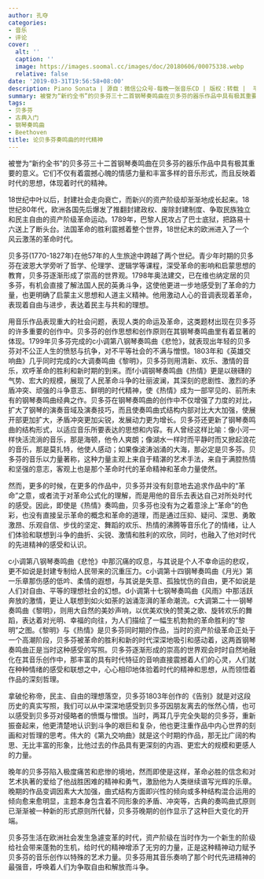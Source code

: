 ```yaml
---
author: 孔夺
categories:
- 音乐
- 评论
cover:
  alt: ''
  caption: ''
  image: https://images.soomal.cc/images/doc/20180606/00075338.webp
  relative: false
date: '2019-03-31T19:56:58+08:00'
description: Piano Sonata | 源自：微信公众号-每晚一张音乐CD | 版权：转载 |  平均/总评分：06.00/6
summary: 被誉为“新约全书”的贝多芬三十二首钢琴奏鸣曲在贝多芬的器乐作品中具有极其重要的意义。它们不仅有着震撼心魄的情感力量和丰富多样的音乐形式，而且反映着时代的思想，体现着时代的精神……
tags:
- 贝多芬
- 古典入门
- 钢琴奏鸣曲
- Beethoven
title: 论贝多芬奏鸣曲的时代精神
---
```


被誉为“新约全书”的贝多芬三十二首钢琴奏鸣曲在贝多芬的器乐作品中具有极其重要的意义。它们不仅有着震撼心魄的情感力量和丰富多样的音乐形式，而且反映着时代的思想，体现着时代的精神。

18世纪中叶以后，封建社会走向衰亡，而新兴的资产阶级却渐渐地成长起来。18世纪80年代，欧洲各国先后爆发了推翻封建政权、废除封建制度、争取民族独立和民主自由的资产阶级革命运动。1789年，巴黎人民攻占了巴士底狱，把路易十六送上了断头台。法国革命的胜利震撼着整个世界，18世纪末的欧洲进入了一个风云激荡的革命时代。

贝多芬(1770-1827年)在他57年的人生旅途中跨越了两个世纪。青少年时期的贝多芬在波恩大学旁听了哲学、伦理学、逻辑学等课程，深受革命的影响和启蒙思想的教育，贝多芬逐渐形成了崇高的世界观。1798年奥法建交，已在维也纳定居的贝多芬，有机会直接了解法国人民的英勇斗争，这使他更进一步地感受到了革命的力量，也更明确了启蒙主义思想和人道主义精神。他用激动人心的音调表现着革命，表现着自由与进步，表达着民主与共和的理想。

用音乐作品表现重大的社会问题，表现人类的命运及革命，这类题材出现在贝多芬的许多重要的创作中。贝多芬的创作思想和创作原则在其钢琴奏鸣曲里有着显著的体现。1799年贝多芬完成的c小调第八钢琴奏鸣曲《悲怆》，就表现出年轻的贝多芬对不公正人生的愤怒与抗争，对不平等社会的不满与憎恨。1803年和《英雄交响曲》几乎同时完成的c大调奏鸣曲《黎明》，贝多芬则用清新、欢乐、激情的音乐，欢呼革命的胜利和新时期的到来。而f小调钢琴奏鸣曲《热情》更是以磅礴的气势、宏大的规模，展现了人民革命斗争的壮丽波澜，其深刻的悲剧性、激烈的矛盾冲突、顽强的斗争意志、鲜明的时代精神，使《热情》成为一部罕见的、前所未有的钢琴奏鸣曲经典之作。贝多芬在钢琴奏鸣曲的创作中不仅增强了力度的对比，扩大了钢琴的演奏音域及演奏技巧，而且使奏鸣曲式结构内部对比大大加强，使展开部更加扩大，矛盾冲突更加尖锐，发展动力更为增长。贝多芬还更新了钢琴奏鸣曲的结构形式，以适应音乐所要表达的思想和内容。有人曾经这样比喻：像小河一样快活流淌的音乐，那是海顿，他令人爽朗；像湖水一样时而平静时而又掀起浪花的音乐，那是莫扎特，他使人感动；如果像波涛汹涌的大海，那必定是贝多芬。贝多芬的音乐以力量著称，这种力量主观上来自于精湛的艺术手法，来自于满腔热情和坚强的意志，客观上也是那个革命时代的革命精神和革命力量使然。

然而，更多的时候，在更多的作品中，贝多芬并没有刻意地去追求作品中的“革命”之意，或者流于对革命公式化的理解，而是用他的音乐去表达自己对所处时代的感受。因此，即使是《热情》奏鸣曲，贝多芬也没有为之着意涂上“革命”的色彩，也没有直接呈示革命的概念和革命的道理，而是通过压抑、疑问、深思、勇敢激昂、乐观自信、步伐的坚定、舞蹈的欢乐、热情的沸腾等音乐化了的情绪，让人们体验和联想到斗争的曲折、尖锐、激情和胜利的欢欣，同时，也融入了他对时代的先进精神的感受和认识。

c小调第八钢琴奏鸣曲《悲怆》中那沉痛的叹息，与其说是个人不幸命运的悲叹，更不如说是封建专制给人民带来的沉重压力。c小调第十四钢琴奏鸣曲《月光》第一乐章那伤感的低吟、柔情的遐想，与其说是失意、孤独忧伤的自由，更不如说是人们对自由、平等的理想社会的幻想。d小调第十七钢琴奏鸣曲《风雨》中那活跃奔放的激情，更让人联想到如火如荼的汹涌澎湃的革命潮流。c大调第二十一钢琴奏鸣曲《黎明》，则用大自然的美妙声响，以优美欢快的赞美之歌、旋转欢乐的舞蹈，表达着对光明、幸福的向往，为人们描绘了一幅生机勃勃的革命胜利的“黎明”之图。《黎明》与《热情》是贝多芬同时期的作品，当时的资产阶级革命正处于一个高潮阶段，贝多芬被革命的胜利和新的时代深深地吸引和感动着，这两首钢琴奏鸣曲正是当时这种感受的写照。贝多芬逐渐形成的崇高的世界观会时时自然地融化在其音乐创作中，那丰富的具有时代特征的音响直接震撼着人们的心灵，人们就在种种情绪的感受和联想之中，心心相印地体验着时代的精神和思想，从而领悟着作品的深刻哲理。

拿破伦称帝，民主、自由的理想落空，贝多芬1803年创作的《告别》就是对这段历史的真实写照，我们可以从中深深地感受到贝多芬因朋友离去的怅然心情，也可以感受到贝多芬对侵略者的愤慨与憎恨。当时，两耳几乎完全失聪的贝多芬，重新振奋起来，他更清楚地认识到斗争的艰巨和复杂，他也更注重作品中内心世界的刻画和对哲理的思考。伟大的《第九交响曲》就是这个时期的作品，那无比广阔的构思、无比丰富的形象，比他过去的作品具有更深刻的内涵、更宏大的规模和更感人的力量。

晚年的贝多芬陷入极度痛苦和悲惨的境地，然而即使是这样，革命必胜的信念和对艺术执著的爱给了他战胜困难的精神和勇气，激励他为人类继续谱写光辉的乐章。晚期的作品变调因素大大加强，曲式结构方面即兴性的倾向或多种结构混合运用的倾向愈来愈明显，主题本身包含着不同形象的矛盾、冲突等，古典的奏鸣曲式原则已渐渐被一种新的形式原则所代替，贝多芬晚期的创作显示了这种巨大变化的开端。

贝多芬生活在欧洲社会发生急遽变革的时代，资产阶级在当时作为一个新生的阶级给社会带来蓬勃的生机，给时代的精神增添了无穷的力量，正是这种精神动力赋予贝多芬的音乐创作以特殊的艺术力量。贝多芬用其音乐奏响了那个时代先进精神的最强音，呼唤着人们为争取自由和解放而斗争。